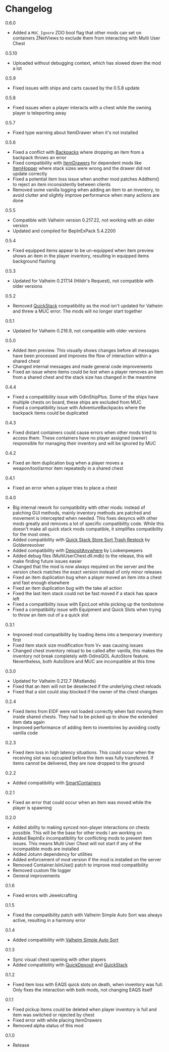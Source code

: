 # Changelog

0.6.0
- Added a `MUC_Ignore` ZDO bool flag that other mods can set on containers ZNetViews to exclude them from interacting with Multi User Chest

0.5.10
- Uploaded without debugging context, which has slowed down the mod a lot

0.5.9
- Fixed issues with ships and carts caused by the 0.5.8 update

0.5.8
- Fixed issues when a player interacts with a chest while the owning player is teleporting away

0.5.7
- Fixed type warning about ItemDrawer when it's not installed

0.5.6
- Fixed a conflict with [Backpacks](https://valheim.thunderstore.io/package/Smoothbrain/Backpacks/) where dropping an item from a backpack throws an error
- Fixed compatibility with [ItemDrawers](https://valheim.thunderstore.io/package/makail/ItemDrawers/) for dependent mods like [ItemHopper](https://valheim.thunderstore.io/package/MSchmoecker/ItemHopper/) where stack sizes were wrong and the drawer did not update correctly
- Fixed a potential item loss issue when another mod patches AddItem() to reject an item inconsistently between clients
- Removed some vanilla logging when adding an item to an inventory, to avoid clutter and slightly improve performance when many actions are done

0.5.5
- Compatible with Valheim version 0.217.22, not working with an older version
- Updated and compiled for BepInExPack 5.4.2200

0.5.4
- Fixed equipped items appear to be un-equipped when item preview shows an item in the player inventory, resulting in equipped items background flashing

0.5.3
- Updated for Valheim 0.217.14 (Hildir's Request), not compatible with older versions

0.5.2
- Removed [QuickStack](https://valheim.thunderstore.io/package/damnsneaker/QuickStack) compatibility as the mod isn't updated for Valheim and threw a MUC error. The mods will no longer start together

0.5.1
- Updated for Valheim 0.216.9, not compatible with older versions

0.5.0
- Added item preview. This visually shows changes before all messages have been processed and improves the flow of interaction within a shared chest
- Changed internal messages and made general code improvements
- Fixed an issue where items could be lost when a player removes an item from a shared chest and the stack size has changed in the meantime

0.4.4
- Fixed a compatibility issue with OdinShipPlus. Some of the ships have multiple chests on board, these ships are excluded from MUC
- Fixed a compatibility issue with AdventureBackpacks where the backpack items could be duplicated

0.4.3
- Fixed distant containers could cause errors when other mods tried to access them. These containers have no player assigned (owner) responsible for managing their inventory and will be ignored by MUC

0.4.2
- Fixed an item duplication bug when a player moves a weapon/tool/armor item repeatedly in a shared chest

0.4.1
- Fixed an error when a player tries to place a chest

0.4.0
- Big internal rework for compatibility with other mods: instead of patching GUI methods, mainly inventory methods are patched and movement is intercepted when needed. This fixes desyncs with other mods greatly and removes a lot of specific compatibility code. While this doesn't make all quick stack mods compatible, it simplifies compatibility for the most ones.
- Added compatibility with [Quick Stack Store Sort Trash Restock](https://valheim.thunderstore.io/package/Goldenrevolver/Quick_Stack_Store_Sort_Trash_Restock) by Goldenrevolver
- Added compatibility with [DepositAnywhere](https://valheim.thunderstore.io/package/Lookenpeepers/DepositAnywhere) by Lookenpeepers
- Added debug files (MultiUserChest.dll.mdb) to the release, this will make finding future issues easier
- Changed that the mod is now always required on the server and the version check matches the exact version instead of only minor releases
- Fixed an item duplication bug when a player moved an item into a chest and fast enough elsewhere
- Fixed an item duplication bug with the take all action
- Fixed the last item stack could not be fast moved if a stack has space left
- Fixed a compatibility issue with EpicLoot while picking up the tombstone
- Fixed a compatibility issue with Equipment and Quick Slots when trying to throw an item out of a a quick slot

0.3.1
- Improved mod compatibility by loading items into a temporary inventory first
- Fixed item stack size modification from V+ was causing issues
- Changed chest inventory reload to be called after vanilla, this makes the inventory not break completely with OdinsQOL AutoStore feature. Nevertheless, both AutoStore and MUC are incompatible at this time

0.3.0
- Updated for Valheim 0.212.7 (Mistlands)
- Fixed that an item will not be deselected if the underlying chest reloads
- Fixed that a slot could stay blocked if the owner of the chest changes

0.2.4
- Fixed items from EIDF were not loaded correctly when fast moving them inside shared chests. They had to be picked up to show the extended item data again
- Improved performance of adding item to inventories by avoiding costly vanilla code

0.2.3
- Fixed item loss in high latency situations. This could occur when the receiving slot was occupied before the item was fully transferred. If items cannot be delivered, they are now dropped to the ground

0.2.2
- Added compatibility with [SmartContainers](https://www.nexusmods.com/valheim/mods/332)

0.2.1
- Fixed an error that could occur when an item was moved while the player is spawning

0.2.0
- Added ability to making synced non-player interactions on chests possible. This will be the base for other mods I am working on
- Added BepInEx incompatibility for conflicting mods to prevent item issues. This means Multi User Chest will not start if any of the incompatible mods are installed
- Added Jotunn dependency for utilities
- Added enforcement of mod version if the mod is installed on the server
- Removed Container.IsInUse() patch to improve mod compatibility
- Removed custom file logger
- General improvements

0.1.6
- Fixed errors with Jewelcrafting

0.1.5
- Fixed the compatibility patch with Valheim Simple Auto Sort was always active, resulting in a harmony error

0.1.4
- Added compatibility with [Valheim Simple Auto Sort](https://www.nexusmods.com/valheim/mods/1824)

0.1.3
- Sync visual chest opening with other players
- Added compatibility with [QuickDeposit](https://valheim.thunderstore.io/package/MaGic/Quick_Deposit/) and [QuickStack](https://valheim.thunderstore.io/package/damnsneaker/QuickStack/)

0.1.2
- Fixed item loss with EAQS quick slots on death, when inventory was full. Only fixes the interaction with both mods, not changing EAQS itself

0.1.1
- Fixed pickup items could be deleted when player inventory is full and item was switched or rejected by chest
- Fixed error with while placing ItemDrawers
- Removed alpha status of this mod

0.1.0
- Release
